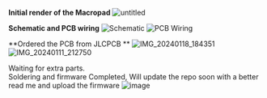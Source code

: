 **Initial render of the Macropad**
![untitled](https://github.com/BBRRE/Macropad/assets/137724145/89a37fad-1683-481a-aa15-e4c6c2df3d98)

**Schematic and PCB wiring**
![Schematic](https://github.com/BBRRE/Macropad/assets/137724145/a3c4b363-b04d-4b61-a997-1ed1cd2f4f31)
![PCB Wiring](https://github.com/BBRRE/Macropad/assets/137724145/ad3918ee-fdbd-43ca-a1ac-a17f516a4e79)

**Ordered the PCB from JLCPCB **
![IMG_20240118_184351](https://github.com/BBRRE/Macropad/assets/137724145/ddfbb33c-7bbd-44ba-a2ae-53de95d65698)
![IMG_20240111_212750](https://github.com/BBRRE/Macropad/assets/137724145/9bde51be-57d9-42f7-acd9-30f67d1c728c)

Waiting for extra parts.<br>
Soldering and firmware Completed, Will update the repo soon with a better read me and upload the firmware
![image](https://github.com/user-attachments/assets/ba46417f-7e84-4c79-9916-bfb9332cfab0)

